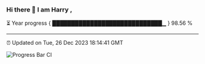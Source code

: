 ### Hi there 👋 I am Harry , 

⏳ Year progress { █████████████████████████████▁ } 98.56 %

---

⏰ Updated on Tue, 26 Dec 2023 18:14:41 GMT

![Progress Bar CI](https://github.com/duykhang68/duykhang68/workflows/Progress%20Bar%20CI/badge.svg)
